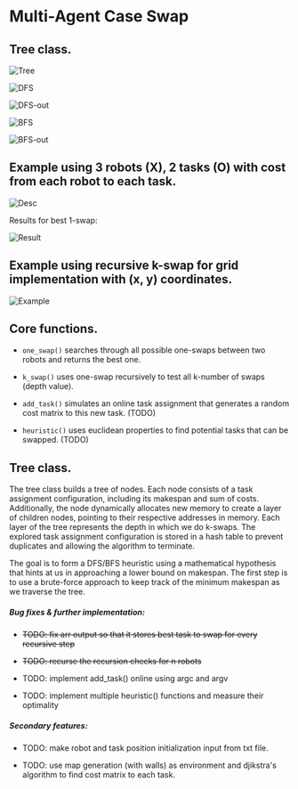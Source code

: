 # Multi-Agent Case Swap

## Tree class.
![Tree](assets/tree.jpg)

![DFS](assets/DFS.jpg)

![DFS-out](assets/DFS-out.jpg)

![BFS](assets/BFS.jpg)

![BFS-out](assets/BFS-out.jpg)

## Example using 3 robots (X), 2 tasks (O) with cost from each robot to each task.

![Desc](assets/1-swap.jpg)

Results for best 1-swap:

![Result](assets/results.png)

## Example using recursive k-swap for grid implementation with (x, y) coordinates.

![Example](assets/milestone.png)

## Core functions.

- `one_swap()` searches through all possible one-swaps between two robots and returns the best one.

- `k_swap()` uses one-swap recursively to test all k-number of swaps (depth value).

- `add_task()` simulates an online task assignment that generates a random cost matrix to this new task. (TODO)

- `heuristic()` uses euclidean properties to find potential tasks that can be swapped. (TODO)

## Tree class.

The tree class builds a tree of nodes. Each node consists of a task assignment configuration, including its makespan and sum of costs. Additionally, the node dynamically allocates new memory to create a layer of children nodes, pointing to their respective addresses in memory. Each layer of the tree represents the depth in which we do k-swaps. The explored task assignment configuration is stored in a hash table to prevent duplicates and allowing the algorithm to terminate.

The goal is to form a DFS/BFS heuristic using a mathematical hypothesis that hints at us in approaching a lower bound on makespan. The first step is to use a brute-force approach to keep track of the minimum makespan as we traverse the tree.

##### Bug fixes & further implementation:
- ~~TODO: fix arr output so that it stores best task to swap for every recursive step~~

- ~~TODO: recurse the recursion checks for n robots~~

- TODO: implement add_task() online using argc and argv

- TODO: implement multiple heuristic() functions and measure their optimality

##### Secondary features:
- TODO: make robot and task position initialization input from txt file.

- TODO: use map generation (with walls) as environment and djikstra's algorithm to find cost matrix to each task.
